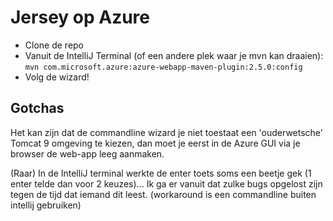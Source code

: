 # Jersey op Azure

* Clone de repo
* Vanuit de IntelliJ Terminal (of een andere plek waar je mvn kan draaien): ``mvn com.microsoft.azure:azure-webapp-maven-plugin:2.5.0:config``
* Volg de wizard! 

## Gotchas
 
Het kan zijn dat de commandline wizard je niet toestaat een 'ouderwetsche' Tomcat 9 omgeving te kiezen, dan moet je 
eerst in de Azure GUI via je browser de web-app leeg aanmaken.

(Raar) In de IntelliJ terminal werkte de enter toets soms een beetje gek (1 enter telde dan voor 2 keuzes)... Ik ga er 
vanuit dat zulke bugs opgelost zijn tegen de tijd dat iemand dit leest.
(workaround is een commandline buiten intellij gebruiken)